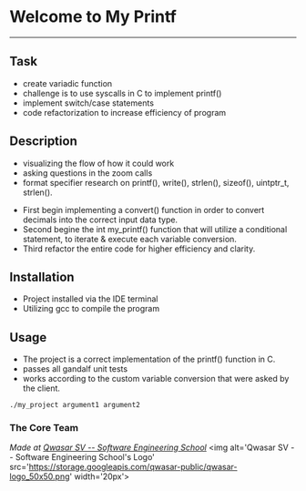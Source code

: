 # Welcome to My Printf
***

## Task

+ create variadic function
+ challenge is to use syscalls in C to implement printf()
+ implement switch/case statements 
+ code refactorization to increase efficiency of program

## Description

+ visualizing the flow of how it could work 
+ asking questions in the zoom calls
+ format specifier research on printf(), write(), strlen(), sizeof(), uintptr_t, strlen().
- First begin implementing a convert() function in order to convert decimals into the 
    correct input data type.
- Second begine the int my_printf() function that will utilize a conditional statement,
    to iterate & execute each variable conversion.
- Third refactor the entire code for higher efficiency and clarity.

## Installation

+ Project installed via the IDE terminal
+ Utilizing gcc to compile the program 

## Usage

+ The project is a correct implementation of the printf() function in C. 
+ passes all gandalf unit tests 
+ works according to the custom variable conversion that were asked by the client. 
```
./my_project argument1 argument2
```

### The Core Team


<span><i>Made at <a href='https://qwasar.io'>Qwasar SV -- Software Engineering School</a></i></span>
<span><img alt='Qwasar SV -- Software Engineering School's Logo' src='https://storage.googleapis.com/qwasar-public/qwasar-logo_50x50.png' width='20px'></span>

